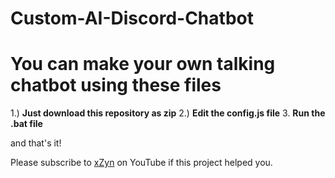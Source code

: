 # Custom-AI-Discord-Chatbot
# You can make your own talking chatbot using these files


1.) **Just download this repository as zip**
2.) **Edit the config.js file**
3. **Run the .bat file**


and that's it!

Please subscribe to [xZyn](https://www.youtube.com/xzynn) on YouTube if this project helped you.
